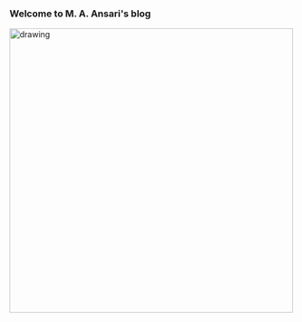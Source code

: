 ### Welcome to M. A. Ansari's blog

<img src="https://images.newscientist.com/wp-content/uploads/2021/11/24151113/muhammad-ibn-musa-al-khwarizmipri209555722.jpg" alt="drawing" width="500"/>
